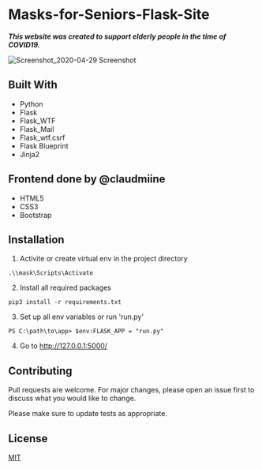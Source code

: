 <h1> Masks-for-Seniors-Flask-Site </h1>

 ***This website was created to support elderly people in the time of COVID19.***

![Screenshot_2020-04-29 Screenshot](https://user-images.githubusercontent.com/60942490/80635364-b31a8600-8a53-11ea-90c1-198cce119484.png)

## Built With
* Python
* Flask
* Flask_WTF
* Flask_Mail
* Flask_wtf.csrf
* Flask Blueprint
* Jinja2
## Frontend done by @claudmiine
* HTML5
* CSS3
* Bootstrap

## Installation

1. Activite or create virtual env in the project directory
```
.\\mask\Scripts\Activate
```
2. Install all required packages

```
pip3 install -r requirements.txt
```


3. Set up all env variables  or run 'run.py'

```
PS C:\path\to\app> $env:FLASK_APP = "run.py"

```
4. Go to http://127.0.0.1:5000/



## Contributing
Pull requests are welcome. For major changes, please open an issue first to discuss what you would like to change.

Please make sure to update tests as appropriate.

## License
[MIT](https://choosealicense.com/licenses/mit/)
